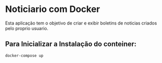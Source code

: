 # Noticiario com Docker

Esta aplicação tem o objetivo de criar e exibir boletins de noticias 
criados pelo proprio usuario.

## Para Inicializar a Instalação do conteiner:

```console
docker-compose up
```